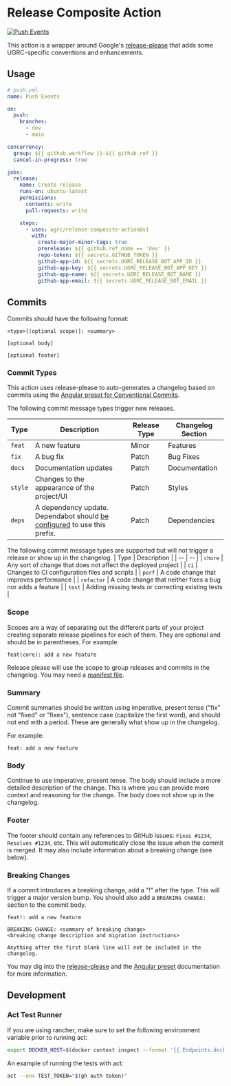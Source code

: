 # Release Composite Action

[![Push Events](https://github.com/agrc/release-composite-action/actions/workflows/push.yml/badge.svg)](https://github.com/agrc/release-composite-action/actions/workflows/push.yml)

This action is a wrapper around Google's [release-please](https://github.com/googleapis/release-please) that adds some UGRC-specific conventions and enhancements.

## Usage

```yml
# push.yml
name: Push Events

on:
  push:
    branches:
      - dev
      - main

concurrency:
  group: ${{ github.workflow }}-${{ github.ref }}
  cancel-in-progress: true

jobs:
  release:
    name: Create release
    runs-on: ubuntu-latest
    permissions:
      contents: write
      pull-requests: write

    steps:
      - uses: agrc/release-composite-action@v1
        with:
          create-major-minor-tags: true
          prerelease: ${{ github.ref_name == 'dev' }}
          repo-token: ${{ secrets.GITHUB_TOKEN }}
          github-app-id: ${{ secrets.UGRC_RELEASE_BOT_APP_ID }}
          github-app-key: ${{ secrets.UGRC_RELEASE_BOT_APP_KEY }}
          github-app-name: ${{ secrets.UGRC_RELEASE_BOT_NAME }}
          github-app-email: ${{ secrets.UGRC_RELEASE_BOT_EMAIL }}
```

## Commits

Commits should have the following format:

```text
<type>[(optional scope)]: <summary>

[optional body]

[optional footer]
```

### Commit Types

This action uses release-please to auto-generates a changelog based on commits using the [Angular preset for Conventional Commits](https://github.com/angular/angular/blob/main/CONTRIBUTING.md#-commit-message-format).

The following commit message types trigger new releases.

| Type | Description | Release Type | Changelog Section |
| -- | -- | -- | -- |
| `feat` | A new feature | Minor | Features |
| `fix` | A bug fix | Patch | Bug Fixes |
| `docs` | Documentation updates | Patch | Documentation |
| `style` | Changes to the appearance of the project/UI | Patch | Styles |
| `deps` | A dependency update. Dependabot should [be configured](https://github.com/agrc/release-composite-action/blob/6bdccbb5a1f882e756a3e6e09a3b3f699c55bfd4/.github/dependabot.yml#L12-L14) to use this prefix. | Patch | Dependencies |

The following commit message types are supported but will not trigger a release or show up in the changelog.
| Type | Description |
| -- | -- |
| `chore` | Any sort of change that does not affect the deployed project |
| `ci` | Changes to CI configuration files and scripts |
| `perf` | A code change that improves performance |
| `refactor` | A code change that neither fixes a bug nor adds a feature |
| `test` | Adding missing tests or correcting existing tests |

### Scope

Scopes are a way of separating out the different parts of your project creating separate release pipelines for each of them. They are optional and should be in parentheses. For example:

```text
feat(core): add a new feature
```

Release please will use the scope to group releases and commits in the changelog. You may need a [manifest file](https://github.com/agrc/api.mapserv.utah.gov/blob/main/.release-please-manifest.json).

### Summary

Commit summaries should be written using imperative, present tense ("fix" not "fixed" or "fixes"), sentence case (capitalize the first word), and should not end with a period. These are generally what show up in the changelog.

For example:

```text
feat: add a new feature
```

### Body

Continue to use imperative, present tense. The body should include a more detailed description of the change. This is where you can provide more context and reasoning for the change. The body does not show up in the changelog.

### Footer

The footer should contain any references to GitHub issues: `Fixes #1234`, `Resolves #1234`, etc. This will automatically close the issue when the commit is merged. It may also include information about a breaking change (see below).

### Breaking Changes

If a commit introduces a breaking change, add a "!" after the type. This will trigger a major version bump. You should also add a `BREAKING CHANGE:` section to the commit body.

```text
feat!: add a new feature

BREAKING CHANGE: <summary of breaking change>
<breaking change description and migration instructions>

Anything after the first blank line will not be included in the changelog.
```

You may dig into the [release-please](https://github.com/googleapis/release-please#how-should-i-write-my-commits) and the [Angular preset](https://github.com/angular/angular/blob/main/CONTRIBUTING.md#commit-message-footer) documentation for more information.

## Development

### Act Test Runner

If you are using rancher, make sure to set the following environment variable prior to running act:

```sh
export DOCKER_HOST=$(docker context inspect --format '{{.Endpoints.docker.Host}}')
```

An example of running the tests with act:

```sh
act --env TEST_TOKEN="$(gh auth token)"
```

